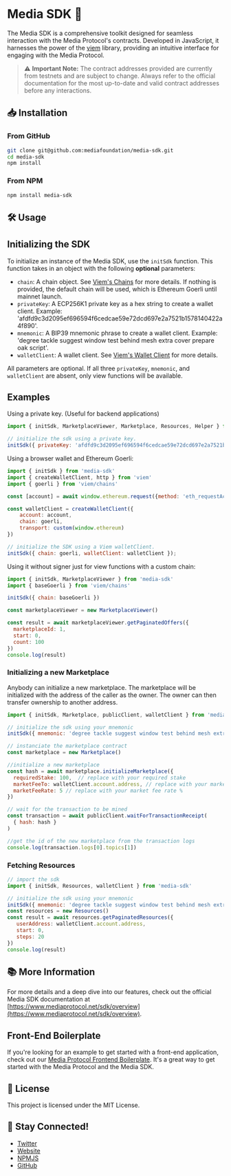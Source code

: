 # Media SDK 🚀

The Media SDK is a comprehensive toolkit designed for seamless interaction with the Media Protocol's contracts. Developed in JavaScript, it harnesses the power of the [viem](https://viem.sh/) library, providing an intuitive interface for engaging with the Media Protocol.

> ⚠️ **Important Note:** The contract addresses provided are currently from testnets and are subject to change. Always refer to the official documentation for the most up-to-date and valid contract addresses before any interactions.

## 📥 Installation

### From GitHub

```bash
git clone git@github.com:mediafoundation/media-sdk.git
cd media-sdk
npm install
```

### From NPM

```bash
npm install media-sdk
```

## 🛠️ Usage

## Initializing the SDK

To initialize an instance of the Media SDK, use the `initSdk` function. This function takes in an object with the following **optional** parameters:

- `chain`: A chain object. See [Viem's Chains](https://viem.sh/docs/clients/chains.html#utilities) for more details. If nothing is provided, the default chain will be used, which is Ethereum Goerli until mainnet launch.
- `privateKey`: A ECP256K1 private key as a hex string to create a wallet client. Example: 'afdfd9c3d2095ef696594f6cedcae59e72dcd697e2a7521b1578140422a4f890'.
- `mnemonic`: A BIP39 mnemonic phrase to create a wallet client. Example: 'degree tackle suggest window test behind mesh extra cover prepare oak script'.
- `walletClient`: A wallet client. See [Viem's Wallet Client](https://viem.sh/docs/clients/wallet.html) for more details.

All parameters are optional. If all three `privateKey`, `mnemonic`, and `walletClient` are absent, only view functions will be available.

## Examples

Using a private key. (Useful for backend applications)

```javascript
import { initSdk, MarketplaceViewer, Marketplace, Resources, Helper } from 'media-sdk'

// initialize the sdk using a private key.
initSdk({ privateKey: 'afdfd9c3d2095ef696594f6cedcae59e72dcd697e2a7521b1578140422a4f890' })
```

Using a browser wallet and Ethereum Goerli:

```javascript
import { initSdk } from 'media-sdk'
import { createWalletClient, http } from 'viem'
import { goerli } from 'viem/chains'

const [account] = await window.ethereum.request({method: 'eth_requestAccounts'})

const walletClient = createWalletClient({
    account: account,
    chain: goerli,
    transport: custom(window.ethereum)
})

// initialize the SDK using a Viem walletClient. 
initSdk({ chain: goerli, walletClient: walletClient });
```

Using it without signer just for view functions with a custom chain:

```javascript
import { initSdk, MarketplaceViewer } from 'media-sdk'
import { baseGoerli } from 'viem/chains'

initSdk({ chain: baseGoerli })

const marketplaceViewer = new MarketplaceViewer()

const result = await marketplaceViewer.getPaginatedOffers({
  marketplaceId: 1, 
  start: 0, 
  count: 100
})
console.log(result)

```

### Initializing a new Marketplace

Anybody can initialize a new marketplace. The marketplace will be initialized with the address of the caller as the owner. The owner can then transfer ownership to another address.

```javascript 
import { initSdk, Marketplace, publicClient, walletClient } from 'media-sdk'

// initialize the sdk using your mnemonic
initSdk({ mnemonic: 'degree tackle suggest window test behind mesh extra cover prepare oak script' })

// instanciate the marketplace contract
const marketplace = new Marketplace()

//initialize a new marketplace
const hash = await marketplace.initializeMarketplace({
  requiredStake: 100,  // replace with your required stake 
  marketFeeTo: walletClient.account.address, // replace with your market fee recipient address 
  marketFeeRate: 5 // replace with your market fee rate %
})

// wait for the transaction to be mined
const transaction = await publicClient.waitForTransactionReceipt( 
  { hash: hash }
)

//get the id of the new marketplace from the transaction logs
console.log(transaction.logs[0].topics[1])

```

### Fetching Resources

```javascript
// import the sdk
import { initSdk, Resources, walletClient } from 'media-sdk'

// initialize the sdk using your mnemonic
initSdk({ mnemonic: 'degree tackle suggest window test behind mesh extra cover prepare oak script' })
const resources = new Resources()
const result = await resources.getPaginatedResources({
   userAddress: walletClient.account.address, 
   start: 0, 
   steps: 20 
})
console.log(result)
```

## 📚 More Information

For more details and a deep dive into our features, check out the official Media SDK documentation at [https://www.mediaprotocol.net/sdk/overview](https://www.mediaprotocol.net/sdk/overview).

## Front-End Boilerplate

If you're looking for an example to get started with a front-end application, check out our [Media Protocol Frontend Boilerplate](https://github.com/mediafoundation/media-protocol-frontend-boilerplate). It's a great way to get started with the Media Protocol and the Media SDK.

## 📝 License

This project is licensed under the MIT License.

## 📢 Stay Connected!

- [Twitter](https://twitter.com/Media_FDN)
- [Website](https://www.mediaprotocol.net)
- [NPMJS](https://www.npmjs.com/package/media-sdk)
- [GitHub](https://github.com/mediafoundation/media-sdk)
